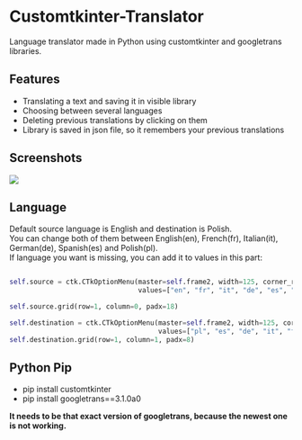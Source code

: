 # Customtkinter-Translator
Language translator made in Python using customtkinter and googletrans libraries.

## Features
- Translating a text and saving it in visible library
- Choosing between several languages
- Deleting previous translations by clicking on them
- Library is saved in json file, so it remembers your previous translations

## Screenshots
<p align="left"><img src="CtkTranslator.png"></p>

## Language
Default source language is English and destination is Polish.<br>
You can change both of them between English(en), French(fr), Italian(it), German(de), Spanish(es) and Polish(pl).<br>
If language you want is missing, you can add it to values in this part:
```python

self.source = ctk.CTkOptionMenu(master=self.frame2, width=125, corner_radius=0,
                                values=["en", "fr", "it", "de", "es", "pl"])

self.source.grid(row=1, column=0, padx=18)

self.destination = ctk.CTkOptionMenu(master=self.frame2, width=125, corner_radius=0,
                                     values=["pl", "es", "de", "it", "fr", "en"])
self.destination.grid(row=1, column=1, padx=8)
```


## Python Pip
- pip install customtkinter
- pip install googletrans==3.1.0a0

**It needs to be that exact version of googletrans, because the newest one is not working.**
